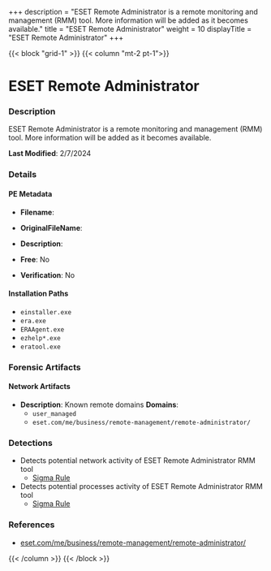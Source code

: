 +++
description = "ESET Remote Administrator is a remote monitoring and management (RMM) tool. More information will be added as it becomes available."
title = "ESET Remote Administrator"
weight = 10
displayTitle = "ESET Remote Administrator"
+++


{{< block "grid-1" >}}
{{< column "mt-2 pt-1">}}

# ESET Remote Administrator


### Description

ESET Remote Administrator is a remote monitoring and management (RMM) tool. More information will be added as it becomes available.



**Last Modified**: 2/7/2024

### Details


#### PE Metadata
- **Filename**: 
- **OriginalFileName**: 
- **Description**: 


- **Free**: No

- **Verification**: No




#### Installation Paths
- `einstaller.exe`
- `era.exe`
- `ERAAgent.exe`
- `ezhelp*.exe`
- `eratool.exe`

### Forensic Artifacts




#### Network Artifacts
- **Description**: Known remote domains  **Domains**:
    - `user_managed`
    - `eset.com/me/business/remote-management/remote-administrator/`


### Detections
- Detects potential network activity of ESET Remote Administrator RMM tool
  - [Sigma Rule](https://github.com/magicsword-io/LOLRMM/blob/main/detections/sigma/eset_remote_administrator_network_sigma.yml)
- Detects potential processes activity of ESET Remote Administrator RMM tool
  - [Sigma Rule](https://github.com/magicsword-io/LOLRMM/blob/main/detections/sigma/eset_remote_administrator_processes_sigma.yml)

### References
- [eset.com/me/business/remote-management/remote-administrator/](eset.com/me/business/remote-management/remote-administrator/)



{{< /column >}}
{{< /block >}}
